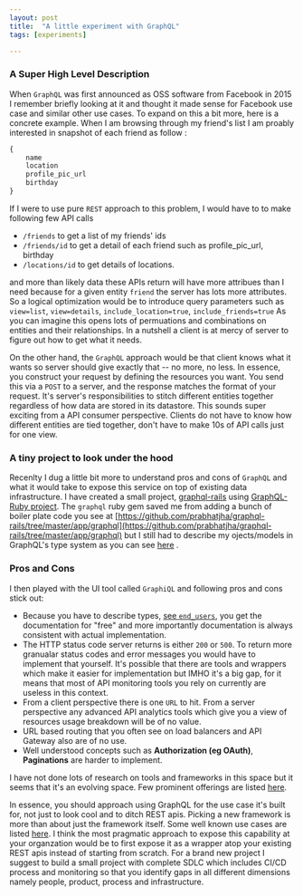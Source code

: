 ```yaml
---
layout: post
title:  "A little experiment with GraphQL"
tags: [experiments]

---
```


### A Super High Level Description ###

When `GraphQL` was first announced as OSS software from Facebook in 2015 I remember briefly looking at it and thought it made sense for Facebook use case and similar other use cases. To expand on this a bit more, here is a concrete example. When I am browsing through my friend's list I am proably interested in snapshot of each friend as follow :

```javascript
{
	name
	location
	profile_pic_url
	birthday
}

```

If I were to use pure `REST` approach to this problem, I would have to to make following few API calls 
-  `/friends` to get a list of my friends' ids
- `/friends/id` to get a detail of each friend such as profile_pic_url, birthday
- `/locations/id` to get details of locations.

and more than likely data these APIs return will have more attribues than I need because for a given entity `friend` the server has lots more attributes. So a logical optimization would be to introduce query parameters such as `view=list`, `view=details`, `include_location=true`, `include_friends=true` As you can imagine this opens lots of permuations and combinations on entities and their relationships. In a nutshell a client is at mercy of server to figure out how to get what it needs.

On the other hand, the `GraphQL` approach would be that client knows what it wants so server should give exactly that -- no more, no less. In essence, you construct your request by defining the resources you want. You send this via a `POST` to a server, and the response matches the format of your request. It's server's responsibilities to stitch different entities together regardless of how data are stored in its datastore. This sounds super exciting from a API consumer perspective. Clients do not have to know how different entities are tied together, don't have to make 10s of API calls just for one view.

### A tiny project to look under the hood ###

Recenlty I dug a little bit more to understand pros and cons of `GraphQL` and what it would take to expose this service on top of existing data infrastructure. I have created a small project, [graphql-rails](https://github.com/prabhatjha/graphql-rails/) using [GraphQL-Ruby project](https://graphql-ruby.org/). The `graphql` ruby gem saved me from adding a bunch of boiler plate code you see at [https://github.com/prabhatjha/graphql-rails/tree/master/app/graphql](https://github.com/prabhatjha/graphql-rails/tree/master/app/graphql) but I still had to describe my ojects/models in GraphQL's type system as you can see [here](https://github.com/prabhatjha/graphql-rails/blob/master/app/graphql/types/query_type.rb) . 

### Pros and Cons ###

I then played with the UI tool called `GraphiQL` and following pros and cons stick out:

- Because you have to describe types, [see `end_users`,](https://github.com/prabhatjha/graphql-rails/blob/master/app/graphql/types/end_user_type.rb) you get the documentation for "free" and more importantly documentation is always consistent with actual implementation. 
- The HTTP status code server returns is either `200` or `500`.  To return more granualar status codes and error messages you would have to implement that yourself. It's possible that there are tools and wrappers which make it easier for implementation but IMHO it's a big gap, for it means that most of API monitoring tools you rely on currently are useless in this context. 
- From a client perspective there is one `URL` to hit. From a server perspective any advanced API analytics tools which give you a view of resources usage breakdown will be of no value. 
- URL based routing that you often see on load balancers and API Gateway also are of no use. 
- Well understood concepts such as **Authorization (eg OAuth)**, **Paginations** are harder to implement.

I have not done lots of research on tools and frameworks in this space but it seems that it's an evolving space. Few prominent offerings are listed [here](https://graphql.org/code/#services). 

In essence, you should approach using GraphQL for the use case it's built for, not just to look cool and to ditch REST apis. Picking a new framework is more than about just the framework itself. Some well known use cases are listed [here](https://www.graphql.com/case-studies/). I think the most pragmatic approach to expose this capability at your organzation would be to first expose it as a wrapper atop your existing REST apis instead of starting from scratch.  For a brand new project I suggest to build a small project with complete SDLC which includes CI/CD process and monitoring so that you identify gaps in all different dimensions namely people, product, process and infrastructure.



